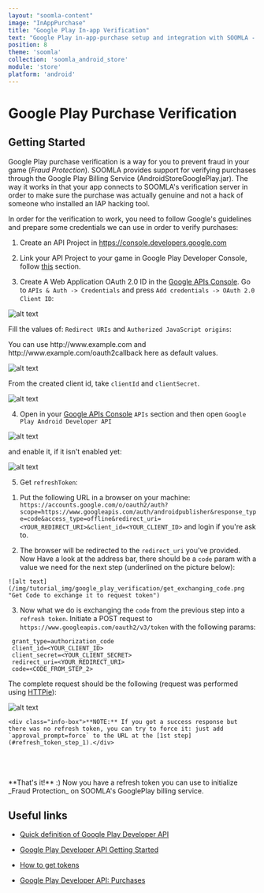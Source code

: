 ```yaml
---
layout: "soomla-content"
image: "InAppPurchase"
title: "Google Play In-app Verification"
text: "Google Play in-app-purchase setup and integration with SOOMLA - set up verification."
position: 8
theme: 'soomla'
collection: 'soomla_android_store'
module: 'store'
platform: 'android'
---
```


# Google Play Purchase Verification

## Getting Started

Google Play purchase verification is a way for you to prevent fraud in your game (_Fraud Protection_). SOOMLA provides support for verifying purchases through the Google Play Billing Service (AndroidStoreGooglePlay.jar). The way it works in that your app connects to SOOMLA's verification server in order to make sure the purchase was actually genuine and not a hack of someone who installed an IAP hacking tool.

In order for the verification to work, you need to follow Google's guidelines and prepare some credentials we can use in order to verify purchases:

1. Create an API Project in https://console.developers.google.com

2. Link your API Project to your game in Google Play Developer Console, follow [this](https://developers.google.com/android-publisher/getting_started#linking_your_api_project) section.

3. Create A Web Application OAuth 2.0 ID in the [Google APIs Console](https://console.developers.google.com).
  Go to `APIs & Auth -> Credentials` and press `Add credentials -> OAuth 2.0 Client ID`:

  ![alt text](/img/tutorial_img/google_play_verification/create_oauth_client.png "Creating OAuth Client")

  Fill the values of: `Redirect URIs` and `Authorized JavaScript origins`:

  <div class="info-box">You can use http://www.example.com and http://www.example.com/oauth2callback here as default values.</div>

  ![alt text](/img/tutorial_img/google_play_verification/create_web_application.png "Creating Web App")  

  From the created client id, take `clientId` and `clientSecret`.

  ![alt text](/img/tutorial_img/google_play_verification/get_client_id_secret.png "Get your Client ID and Client Secret")

4. Open in your [Google APIs Console](https://console.developers.google.com) `APIs` section and then open `Google Play Android Developer API`

  ![alt text](/img/tutorial_img/google_play_verification/find_developer_api.png "Open your APIs page")

  and enable it, if it isn't enabled yet:

  ![alt text](/img/tutorial_img/google_play_verification/enable_developer_api.png "Enable your Google Play Android Developer API")  


5. Get `refreshToken`:

  <a name="refresh_token_step_1"></a>

  1. Put the following URL in a browser on your machine: `https://accounts.google.com/o/oauth2/auth?scope=https://www.googleapis.com/auth/androidpublisher&response_type=code&access_type=offline&redirect_uri=<YOUR_REDIRECT_URI>&client_id=<YOUR_CLIENT_ID>`
  and login if you're ask to.

  2. The browser will be redirected to the `redirect_uri` you've provided. Now Have a look at the address bar, there should be a `code` param
    with a value we need for the next step (underlined on the picture below):

    ![alt text](/img/tutorial_img/google_play_verification/get_exchanging_code.png "Get Code to exchange it to request token")

  3. Now what we do is exchanging the `code` from the previous step into a `refresh token`. Initiate a POST request to `https://www.googleapis.com/oauth2/v3/token`
  with the following params:
   ```
    grant_type=authorization_code
    client_id=<YOUR_CLIENT_ID>
    client_secret=<YOUR_CLIENT_SECRET>
    redirect_uri=<YOUR_REDIRECT_URI>
    code=<CODE_FROM_STEP_2>
   ```

   The complete request should be the following (request was performed using [HTTPie](https://github.com/jkbrzt/httpie)):

   ![alt text](/img/tutorial_img/google_play_verification/get_refresh_token.png "Get Refresh Token")

    <div class="info-box">**NOTE:** If you got a success response but there was no refresh token, you can try to force it: just add `approval_prompt=force` to the URL at the [1st step](#refresh_token_step_1).</div>   

<br>
<br>
<br>
**That's it!** :) Now you have a refresh token you can use to initialize _Fraud Protection_ on SOOMLA's GooglePlay billing service.

## Useful links

- [Quick definition of Google Play Developer API](http://developer.android.com/google/play/developer-api.html#subscriptions_api_overview)

- [Google Play Developer API Getting Started](https://developers.google.com/android-publisher/getting_started)

- [How to get tokens](https://developers.google.com/identity/protocols/OAuth2WebServer)

- [Google Play Developer API: Purchases](https://developers.google.com/android-publisher/api-ref/purchases/products)
